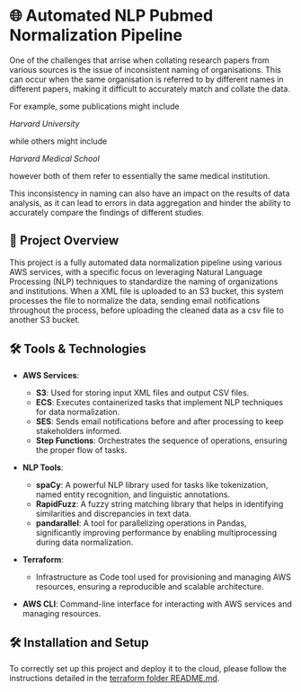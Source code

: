# 🌐 Automated NLP Pubmed Normalization Pipeline

One of the challenges that arrise when collating research papers from various sources is the issue of inconsistent naming of organisations. This can occur when the same organisation is referred to by different names in different papers, making it difficult to accurately match and collate the data.

For example, some publications might include

_Harvard University_

while others might include

_Harvard Medical School_

however both of them refer to essentially the same medical institution.

This inconsistency in naming can also have an impact on the results of data analysis, as it can lead to errors in data aggregation and hinder the ability to accurately compare the findings of different studies.


## 📜 Project Overview

This project is a fully automated data normalization pipeline using various AWS services, with a specific focus on leveraging Natural Language Processing (NLP) techniques to standardize the naming of organizations and institutions. When a XML file is uploaded to an S3 bucket, this system processes the file to normalize the data, sending email notifications throughout the process, before uploading the cleaned data as a csv file to another S3 bucket.


## 🛠️ Tools & Technologies

- **AWS Services**: 
  - **S3**: Used for storing input XML files and output CSV files.
  - **ECS**: Executes containerized tasks that implement NLP techniques for data normalization.
  - **SES**: Sends email notifications before and after processing to keep stakeholders informed.
  - **Step Functions**: Orchestrates the sequence of operations, ensuring the proper flow of tasks.

- **NLP Tools**:
  - **spaCy**: A powerful NLP library used for tasks like tokenization, named entity recognition, and linguistic annotations.
  - **RapidFuzz**: A fuzzy string matching library that helps in identifying similarities and discrepancies in text data.
  - **pandarallel**: A tool for parallelizing operations in Pandas, significantly improving performance by enabling multiprocessing during data normalization.

- **Terraform**: 
  - Infrastructure as Code tool used for provisioning and managing AWS resources, ensuring a reproducible and scalable architecture.

- **AWS CLI**: Command-line interface for interacting with AWS services and managing resources.

## 🛠️ Installation and Setup

To correctly set up this project and deploy it to the cloud, please follow the instructions detailed in the [terraform folder README.md](./terraform/README.md).
